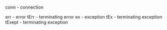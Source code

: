conn - connection



err - error
tErr - terminating error
ex - exception
tEx - terminating exception
tExept - terminating exception
